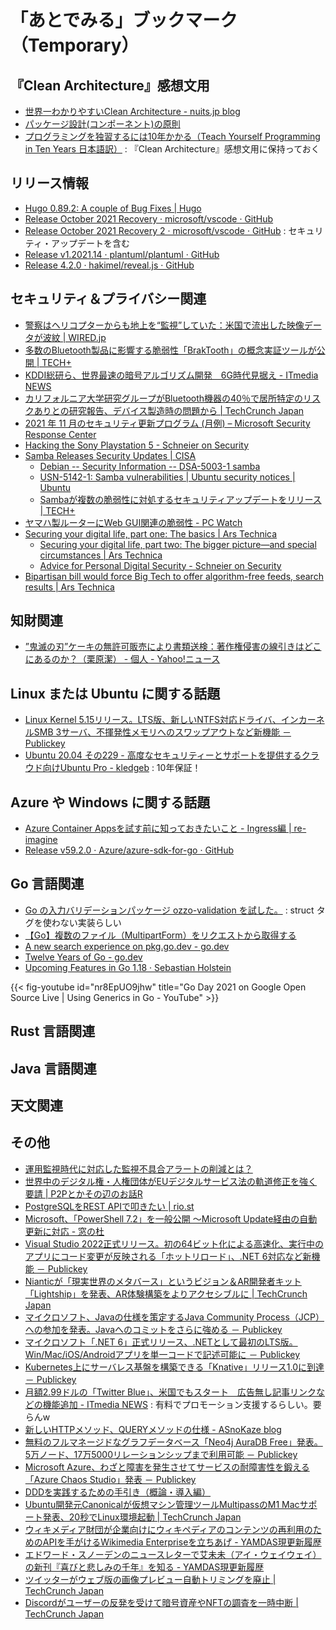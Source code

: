 # 「あとでみる」ブックマーク（Temporary）

## 『Clean Architecture』感想文用

- [世界一わかりやすいClean Architecture - nuits.jp blog](https://www.nuits.jp/entry/easiest-clean-architecture-2019-09)
- [パッケージ設計(コンポーネント)の原則](https://zenn.dev/uesho/articles/c819d53be1d6d9d120e8)
- [プログラミングを独習するには10年かかる（Teach Yourself Programming in Ten Years 日本語訳）](https://www.yamdas.org/column/technique/21-daysj.html) : 『Clean Architecture』感想文用に保持っておく


## リリース情報

- [Hugo 0.89.2: A couple of Bug Fixes | Hugo](https://gohugo.io/news/0.89.2-relnotes/)
- [Release October 2021 Recovery · microsoft/vscode · GitHub](https://github.com/microsoft/vscode/releases/tag/1.62.1)
- [Release October 2021 Recovery 2 · microsoft/vscode · GitHub](https://github.com/microsoft/vscode/releases/tag/1.62.2) : セキュリティ・アップデートを含む
- [Release v1.2021.14 · plantuml/plantuml · GitHub](https://github.com/plantuml/plantuml/releases/tag/v1.2021.14)
- [Release 4.2.0 · hakimel/reveal.js · GitHub](https://github.com/hakimel/reveal.js/releases/tag/4.2.0)

## セキュリティ＆プライバシー関連

- [警察はヘリコプターからも地上を“監視”していた：米国で流出した映像データが波紋 | WIRED.jp](https://wired.jp/2021/11/07/ddosecrets-police-helicopter-data-leak/)
- [多数のBluetooth製品に影響する脆弱性「BrakTooth」の概念実証ツールが公開 | TECH+](https://news.mynavi.jp/article/20211106-2178624/)
- [KDDI総研ら、世界最速の暗号アルゴリズム開発　6G時代見据え - ITmedia NEWS](https://www.itmedia.co.jp/news/articles/2111/09/news084.html)
- [カリフォルニア大学研究グループがBluetooth機器の40％で居所特定のリスクありとの研究報告、デバイス製造時の問題から  |  TechCrunch Japan](https://jp.techcrunch.com/2021/11/08/ble-location-tracking-attack/)
- [2021 年 11 月のセキュリティ更新プログラム (月例) – Microsoft Security Response Center](https://msrc-blog.microsoft.com/2021/11/09/202111-security-updates/)
- [Hacking the Sony Playstation 5 - Schneier on Security](https://www.schneier.com/blog/archives/2021/11/hacking-the-sony-playstation-5.html)
- [Samba Releases Security Updates | CISA](https://us-cert.cisa.gov/ncas/current-activity/2021/11/09/samba-releases-security-updates)
  - [Debian -- Security Information -- DSA-5003-1 samba](https://www.debian.org/security/2021/dsa-5003)
  - [USN-5142-1: Samba vulnerabilities | Ubuntu security notices | Ubuntu](https://ubuntu.com/security/notices/USN-5142-1)
  - [Sambaが複数の脆弱性に対処するセキュリティアップデートをリリース | TECH+](https://news.mynavi.jp/article/20211110-2182676/)
- [ヤマハ製ルーターにWeb GUI関連の脆弱性  - PC Watch](https://pc.watch.impress.co.jp/docs/news/1365341.html)
- [Securing your digital life, part one: The basics | Ars Technica](https://arstechnica.com/features/2021/10/securing-your-digital-life-part-1/)
  - [Securing your digital life, part two: The bigger picture—and special circumstances | Ars Technica](https://arstechnica.com/information-technology/2021/10/securing-your-digital-life-part-2/)
  - [Advice for Personal Digital Security - Schneier on Security](https://www.schneier.com/blog/archives/2021/11/advice-for-personal-digital-security.html)
- [Bipartisan bill would force Big Tech to offer algorithm-free feeds, search results | Ars Technica](https://arstechnica.com/tech-policy/2021/11/bill-proposes-algorithm-free-option-on-big-tech-platforms-may-portend-bigger-steps/)

## 知財関連

- [”鬼滅の刃”ケーキの無許可販売により書類送検：著作権侵害の線引きはどこにあるのか？（栗原潔） - 個人 - Yahoo!ニュース](https://news.yahoo.co.jp/byline/kuriharakiyoshi/20211110-00267388)

## Linux または Ubuntu に関する話題

- [Linux Kernel 5.15リリース。LTS版、新しいNTFS対応ドライバ、インカーネルSMB 3サーバ、不揮発性メモリへのスワップアウトなど新機能 － Publickey](https://www.publickey1.jp/blog/21/linux_kernel_515ltsntfssmb_3.html)
- [Ubuntu 20.04 その229 - 高度なセキュリティーとサポートを提供するクラウド向けUbuntu Pro - kledgeb](https://kledgeb.blogspot.com/2021/11/ubuntu-2004-229-ubuntu-pro.html) : 10年保証！

## Azure や Windows に関する話題

- [Azure Container Appsを試す前に知っておきたいこと - Ingress編 | re-imagine](https://ToruMakabe.github.io/post/az-containerapps-ingress-things-to-know/)
- [Release v59.2.0 · Azure/azure-sdk-for-go · GitHub](https://github.com/Azure/azure-sdk-for-go/releases/tag/v59.2.0)

## Go 言語関連

- [Go の入力バリデーションパッケージ ozzo-validation を試した。](https://zenn.dev/mattn/articles/893f28eff96129) : struct タグを使わない実装らしい
- [【Go】複数のファイル（MultipartForm）をリクエストから取得する](https://zenn.dev/someone7140/articles/f4e93ad47930cd)
- [A new search experience on pkg.go.dev - go.dev](https://go.dev/blog/pkgsite-search-redesign)
- [Twelve Years of Go - go.dev](https://go.dev/blog/12years)
- [Upcoming Features in Go 1.18 · Sebastian Holstein](https://sebastian-holstein.de/post/2021-11-08-go-1.18-features/)

{{< fig-youtube id="nr8EpUO9jhw" title="Go Day 2021 on Google Open Source Live | Using Generics in Go - YouTube" >}}

## Rust 言語関連


## Java  言語関連


## 天文関連


## その他

- [運用監視時代に対応した監視不具合アラートの削減とは？](https://zenn.dev/supersatton/articles/cf260f20e06dde)
- [世界中のデジタル権・人権団体がEUデジタルサービス法の軌道修正を強く要請 | P2Pとかその辺のお話R](https://p2ptk.org/freedom-of-speech/3440)
- [PostgreSQLをREST APIで叩きたい  |  rio.st](https://rio.st/2021/11/09/postgresql%e3%82%92rest-api%e3%81%a7%e5%8f%a9%e3%81%8d%e3%81%9f%e3%81%84/)
- [Microsoft、「PowerShell 7.2」を一般公開 ～Microsoft Update経由の自動更新に対応 - 窓の杜](https://forest.watch.impress.co.jp/docs/news/1364749.html)
- [Visual Studio 2022正式リリース。初の64ビット化による高速化、実行中のアプリにコード変更が反映される「ホットリロード」、.NET 6対応など新機能 － Publickey](https://www.publickey1.jp/blog/21/visual_studio_202264net_6.html)
- [Nianticが「現実世界のメタバース」というビジョン＆AR開発者キット「Lightship」を発表、AR体験構築をよりアクセシブルに  |  TechCrunch Japan](https://jp.techcrunch.com/2021/11/09/2021-11-08-niantic-reveals-its-vision-for-a-real-world-metaverse-releases-lightship-ar-developer-kit/)
- [マイクロソフト、Javaの仕様を策定するJava Community Process（JCP）への参加を発表。Javaへのコミットをさらに強める － Publickey](https://www.publickey1.jp/blog/21/javajava_community_processjcpjava.html)
- [マイクロソフト「.NET 6」正式リリース、.NETとして最初のLTS版。Win/Mac/iOS/Androidアプリを単一コードで記述可能に － Publickey](https://www.publickey1.jp/blog/21/net_6netlts.html)
- [Kubernetes上にサーバレス基盤を構築できる「Knative」リリース1.0に到達 － Publickey](https://www.publickey1.jp/blog/21/kubernetesknative10.html)
- [月額2.99ドルの「Twitter Blue」、米国でもスタート　広告無し記事リンクなどの機能追加 - ITmedia NEWS](https://www.itmedia.co.jp/news/articles/2111/10/news068.html) : 有料でプロモーション支援するらしい。要らんw
- [新しいHTTPメソッド、QUERYメソッドの仕様 - ASnoKaze blog](https://asnokaze.hatenablog.com/entry/2021/11/09/231858)
- [無料のフルマネージドなグラフデータベース「Neo4j AuraDB Free」発表。5万ノード、17万5000リレーションシップまで利用可能 － Publickey](https://www.publickey1.jp/blog/21/neo4j_auradb_free5175000.html)
- [Microsoft Azure、わざと障害を発生させてサービスの耐障害性を鍛える「Azure Chaos Studio」発表 － Publickey](https://www.publickey1.jp/blog/21/microsoft_azureazure_chaos_studio.html)
- [DDDを実践するための手引き（概論・導入編）](https://zenn.dev/kohii/articles/b96634b9a14897)
- [Ubuntu開発元Canonicalが仮想マシン管理ツールMultipassのM1 Macサポート発表、20秒でLinux環境起動  |  TechCrunch Japan](https://jp.techcrunch.com/2021/11/11/ubuntu-publisher-bring-m1-mac-multipass/)
- [ウィキメディア財団が企業向けにウィキペディアのコンテンツの再利用のためのAPIを手がけるWikimedia Enterpriseを立ちあげ - YAMDAS現更新履歴](https://yamdas.hatenablog.com/entry/20211111/wikimedia-enterprise)
- [エドワード・スノーデンのニュースレターで艾未未（アイ・ウェイウェイ）の新刊『喜びと悲しみの千年』を知る - YAMDAS現更新履歴](https://yamdas.hatenablog.com/entry/20211111/ai-weiwei)
- [ツイッターがウェブ版の画像プレビュー自動トリミングを廃止  |  TechCrunch Japan](https://jp.techcrunch.com/2021/11/12/2021-11-11-twitter-no-longer-crops-image-previews-on-the-web/)
- [Discordがユーザーの反発を受けて暗号資産やNFTの調査を一時中断  |  TechCrunch Japan](https://jp.techcrunch.com/2021/11/12/2021-11-10-discord-nfts-crypto-jason-citron/)

<!-- eof -->
